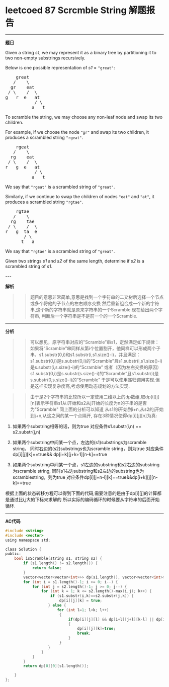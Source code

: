 # leetcoed 87 Scrcmble String 解题报告
---
**题目**
<div class="question-description">
        <p></p><p>
Given a string <i>s1</i>, we may represent it as a binary tree by partitioning it to two non-empty substrings recursively.
</p>
<p>
Below is one possible representation of <i>s1</i> = <code>"great"</code>:
</p>
<pre>    great
   /    \
  gr    eat
 / \    /  \
g   r  e   at
           / \
          a   t
</pre>
<p>
To scramble the string, we may choose any non-leaf node and swap its two children.
</p>
<p>
For example, if we choose the node <code>"gr"</code> and swap its two children, it produces a scrambled string <code>"rgeat"</code>.
</p>
<pre>    rgeat
   /    \
  rg    eat
 / \    /  \
r   g  e   at
           / \
          a   t
</pre>
<p>
We say that <code>"rgeat"</code> is a scrambled string of <code>"great"</code>.
</p>
<p>
Similarly, if we continue to swap the children of nodes <code>"eat"</code> and <code>"at"</code>, it produces a scrambled string <code>"rgtae"</code>.
</p>
<pre>    rgtae
   /    \
  rg    tae
 / \    /  \
r   g  ta  e
       / \
      t   a
</pre>
<p>
We say that <code>"rgtae"</code> is a scrambled string of <code>"great"</code>.
</p>
<p>
Given two strings <i>s1</i> and <i>s2</i> of the same length, determine if <i>s2</i> is a scrambled string of <i>s1</i>.
</p><p></p>
</div>
---

**解析**
>> 题目的意思非常简单,意思是找到一个字符串的二叉树后选择一个节点或多个将他的子节点的左右顺序交换
   然后重新组合成一个新的字符串,这个新的字符串就是原来字符串的一个Scramble.现在给出两个字符串,
   判断后一个字符串是不是前一个的一个Scramble.

---

**分析**
>> 可以想见，原字符串对应的"Scramble”串s1，定然满足如下规律：
如果将“Scramble”串同样从第i个位置割开，他同样可以形成两个子串，s1.substr(0,i)和s1.substr(i,s1.size()-i)，并且满足：
s1.substr(0,i)是s.substr(0,i)的“Scramble”且s1.substr(i,s1.size()-i)是s.substr(i,s.size()-i)的“Scramble”
或者（因为左右交换的原因）
s1.substr(0,i)是s.substr(s.size()-i)的“Scramble”且s1.substr(i)是s.substr(0,s.size()-i)的“Scramble”
于是可以使用递归调用实现.但是这样实现复杂度高,考虑使用动态规划的方法实现.

>> 由于是2个字符串的比较所以一定使用二维以上的dp数组,取dp[i][j][n]表示字符串s1从i开始和s2从j开始的长度为n的子串的是否为"Scramble"
同上面的分析可以知道
从s1的i开始到i+n,从s2的j开始到j+n,从这之间的某一个点隔开,
存在3种情况使得dp[i][j][n]为真:

1. 如果两个substring相等的话，则为true
对应条件s1.substr(i,n) == s2.substr(j,n)

2. 如果两个substring中间某一个点，左边的(s1)substrings为scramble string，
同时右边的(s2)substrings也为scramble string，则为true
对应条件dp[i][j][k]==true&& dp[i+k][j+k+1][n-k]==true

3. 如果两个substring中间某一个点，s1左边的substring和s2右边的substring为scramble
string, 同时s1右边substring和s2左边的substring也为scramblestring，则为true
对应条件dp[i][j+n-l][k]==true&&dp[i+k][j][n-k]==true

根据上面的状态转移方程可以得到下面的代码,需要注意的是由于dp[i][j]的计算都是通过比i,j大的下标来求解的
所以实际的编码循环的时候要从字符串的后面开始循环.

---

**AC代码**

```c
#include <string>
#include <vector>
using namespace std;

class Solution {
public:
    bool isScramble(string s1, string s2) {
        if (s1.length() != s2.length()) {
            return false;
        }
        vector<vector<vector<int>>> dp(s1.length(), vector<vector<int>>(s2.length(),vector<int>(s1.length()+1, 0)));
        for (int i = s1.length()-1; i >= 0; i--) {
            for (int j = s2.length()-1; j >= 0; j--) {
                for (int k = 1; k <= s2.length()-max(i,j); k++) {
                    if (s1.substr(i,k)==s2.substr(j,k)) {
                        dp[i][j][k] = true;
                   } else {
                       for (int l=1; l<k; l++)
                        {
                            if(dp[i][j][l] && dp[i+l][j+l][k-l] || dp[i][j+k-l][l] && dp[i+l][j][k-l])
                            {
                                dp[i][j][k]=true;
                                break;
                            }
                        }
                   }
                }
            }
        }
        return dp[0][0][s1.length()];

    }
};
```
